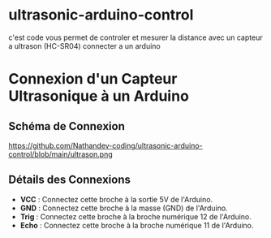 # ultrasonic-arduino-control
c'est code vous permet de controler et mesurer la distance avec un capteur a ultrason (HC-SR04) connecter a un arduino

# Connexion d'un Capteur Ultrasonique à un Arduino
## Schéma de Connexion
https://github.com/Nathandev-coding/ultrasonic-arduino-control/blob/main/ultrason.png
## Détails des Connexions
- **VCC** : Connectez cette broche à la sortie 5V de l'Arduino.
- **GND** : Connectez cette broche à la masse (GND) de l'Arduino.
- **Trig** : Connectez cette broche à la broche numérique 12 de l'Arduino.
- **Echo** : Connectez cette broche à la broche numérique 11 de l'Arduino.
